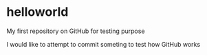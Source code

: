 helloworld
==========

My first repository on GitHub for testing purpose

I would like to attempt to commit someting to test how GitHub works
